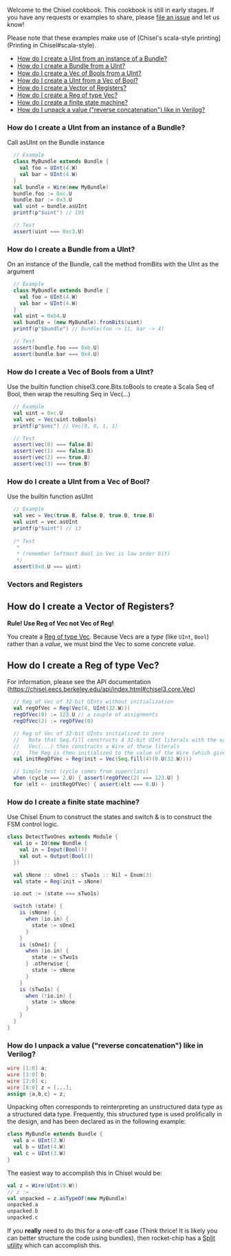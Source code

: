 Welcome to the Chisel cookbook. This cookbook is still in early stages. If you have any requests or examples to share, please [file an issue](https://github.com/ucb-bar/chisel3/issues/new) and let us know!

Please note that these examples make use of [Chisel's scala-style printing](Printing in Chisel#scala-style).

* [How do I create a UInt from an instance of a Bundle?](#how-do-i-create-a-uint-from-an-instance-of-a-bundle)
* [How do I create a Bundle from a UInt?](#how-do-i-create-a-bundle-from-a-uint)
* [How do I create a Vec of Bools from a UInt?](#how-do-i-create-a-vec-of-bools-from-a-uint)
* [How do I create a UInt from a Vec of Bool?](#how-do-i-create-a-uint-from-a-vec-of-bool)
* [How do I create a Vector of Registers?](#how-do-i-create-a-vector-of-registers)
* [How do I create a Reg of type Vec?](#how-do-i-create-a-reg-of-type-vec)
* [How do I create a finite state machine?](#how-do-i-create-a-finite-state-machine)
* [How do I unpack a value ("reverse concatenation") like in Verilog?](#how-do-i-unpack-a-value-reverse-concatenation-like-in-verilog)

### How do I create a UInt from an instance of a Bundle?

Call asUInt on the Bundle instance

```scala
  // Example
  class MyBundle extends Bundle {
    val foo = UInt(4.W)
    val bar = UInt(4.W)
  }
  val bundle = Wire(new MyBundle)
  bundle.foo := 0xc.U
  bundle.bar := 0x3.U
  val uint = bundle.asUInt
  printf(p"$uint") // 195

  // Test
  assert(uint === 0xc3.U)
```

### How do I create a Bundle from a UInt?

On an instance of the Bundle, call the method fromBits with the UInt as the argument

```scala
  // Example
  class MyBundle extends Bundle {
    val foo = UInt(4.W)
    val bar = UInt(4.W)
  }
  val uint = 0xb4.U
  val bundle = (new MyBundle).fromBits(uint)
  printf(p"$bundle") // Bundle(foo -> 11, bar -> 4)

  // Test
  assert(bundle.foo === 0xb.U)
  assert(bundle.bar === 0x4.U)
```

### How do I create a Vec of Bools from a UInt?

Use the builtin function chisel3.core.Bits.toBools to create a Scala Seq of Bool,
then wrap the resulting Seq in Vec(...)

```scala
  // Example
  val uint = 0xc.U
  val vec = Vec(uint.toBools)
  printf(p"$vec") // Vec(0, 0, 1, 1)

  // Test
  assert(vec(0) === false.B)
  assert(vec(1) === false.B)
  assert(vec(2) === true.B)
  assert(vec(3) === true.B)
```

### How do I create a UInt from a Vec of Bool?

Use the builtin function asUInt

```scala
  // Example
  val vec = Vec(true.B, false.B, true.B, true.B)
  val uint = vec.asUInt
  printf(p"$uint") // 13
  
  /* Test
   *
   * (remember leftmost Bool in Vec is low order bit)
   */
  assert(0xd.U === uint)
```

### Vectors and Registers

## How do I create a Vector of Registers?

**Rule!  Use Reg of Vec not Vec of Reg!** 

You create a [Reg of type Vec](#how-do-i-create-a-reg-of-type-vec). Because Vecs are a *type* (like `UInt`, `Bool`) rather than a *value*, we must bind the Vec to some concrete *value*.

## How do I create a Reg of type Vec?

For information, please see the API documentation
(https://chisel.eecs.berkeley.edu/api/index.html#chisel3.core.Vec)

```scala
  // Reg of Vec of 32-bit UInts without initialization
  val regOfVec = Reg(Vec(4, UInt(32.W)))
  regOfVec(0) := 123.U // a couple of assignments
  regOfVec(2) := regOfVec(0)

  // Reg of Vec of 32-bit UInts initialized to zero
  //   Note that Seq.fill constructs 4 32-bit UInt literals with the value 0
  //   Vec(...) then constructs a Wire of these literals
  //   The Reg is then initialized to the value of the Wire (which gives it the same type)
  val initRegOfVec = Reg(init = Vec(Seq.fill(4)(0.U(32.W))))

  // Simple test (cycle comes from superclass)
  when (cycle === 2.U) { assert(regOfVec(2) === 123.U) }
  for (elt <- initRegOfVec) { assert(elt === 0.U) }
```

### How do I create a finite state machine?

Use Chisel Enum to construct the states and switch & is to construct the FSM
control logic.

```scala
class DetectTwoOnes extends Module {
  val io = IO(new Bundle {
    val in = Input(Bool())
    val out = Output(Bool())
  })

  val sNone :: sOne1 :: sTwo1s :: Nil = Enum(3)
  val state = Reg(init = sNone)

  io.out := (state === sTwo1s)

  switch (state) {
    is (sNone) {
      when (io.in) {
        state := sOne1
      }
    }
    is (sOne1) {
      when (io.in) {
        state := sTwo1s
      } .otherwise {
        state := sNone
      }
    }
    is (sTwo1s) {
      when (!io.in) {
        state := sNone
      }
    }
  }
}
```

### How do I unpack a value ("reverse concatenation") like in Verilog?

```verilog
wire [1:0] a;
wire [3:0] b;
wire [2:0] c;
wire [8:0] z = [...];
assign {a,b,c} = z;
```

Unpacking often corresponds to reinterpreting an unstructured data type as a structured data type. Frequently, this structured type is used prolifically in the design, and has been declared as in the following example:

```scala
class MyBundle extends Bundle {
  val a = UInt(2.W)
  val b = UInt(4.W)
  val c = UInt(3.W)
}
```

The easiest way to accomplish this in Chisel would be:

```scala
val z = Wire(UInt(9.W))
// z := ...
val unpacked = z.asTypeOf(new MyBundle)
unpacked.a
unpacked.b
unpacked.c
```

If you **really** need to do this for a one-off case (Think thrice! It is likely you can better structure the code using bundles), then rocket-chip has a [Split utility](https://github.com/ucb-bar/rocket-chip/blob/master/src/main/scala/util/Misc.scala#L118) which can accomplish this.